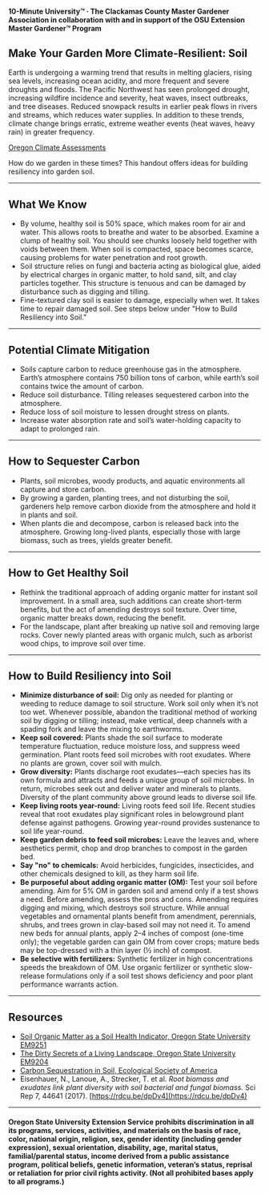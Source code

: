 #### 10-Minute University™ · The Clackamas County Master Gardener Association in collaboration with and in support of the OSU Extension Master Gardener™ Program

## Make Your Garden More Climate-Resilient: Soil

Earth is undergoing a warming trend that results in melting glaciers, rising sea levels, increasing ocean acidity, and more frequent and severe droughts and floods. The Pacific Northwest has seen prolonged drought, increasing wildfire incidence and severity, heat waves, insect outbreaks, and tree diseases. Reduced snowpack results in earlier peak flows in rivers and streams, which reduces water supplies. In addition to these trends, climate change brings erratic, extreme weather events (heat waves, heavy rain) in greater frequency.

[Oregon Climate Assessments](https://blogs.oregonstate.edu/occri/oregon-climate-assessments/)

How do we garden in these times? This handout offers ideas for building resiliency into garden soil.

---

## What We Know

- By volume, healthy soil is 50% space, which makes room for air and water. This allows roots to breathe and water to be absorbed. Examine a clump of healthy soil. You should see chunks loosely held together with voids between them. When soil is compacted, space becomes scarce, causing problems for water penetration and root growth.
- Soil structure relies on fungi and bacteria acting as biological glue, aided by electrical charges in organic matter, to hold sand, silt, and clay particles together. This structure is tenuous and can be damaged by disturbance such as digging and tilling.
- Fine-textured clay soil is easier to damage, especially when wet. It takes time to repair damaged soil. See steps below under "How to Build Resiliency into Soil."

---

## Potential Climate Mitigation

- Soils capture carbon to reduce greenhouse gas in the atmosphere. Earth’s atmosphere contains 750 billion tons of carbon, while earth’s soil contains twice the amount of carbon.
- Reduce soil disturbance. Tilling releases sequestered carbon into the atmosphere.
- Reduce loss of soil moisture to lessen drought stress on plants.
- Increase water absorption rate and soil’s water-holding capacity to adapt to prolonged rain.

---

## How to Sequester Carbon

- Plants, soil microbes, woody products, and aquatic environments all capture and store carbon.
- By growing a garden, planting trees, and not disturbing the soil, gardeners help remove carbon dioxide from the atmosphere and hold it in plants and soil.
- When plants die and decompose, carbon is released back into the atmosphere. Growing long-lived plants, especially those with large biomass, such as trees, yields greater benefit.

---

## How to Get Healthy Soil

- Rethink the traditional approach of adding organic matter for instant soil improvement. In a small area, such additions can create short-term benefits, but the act of amending destroys soil texture. Over time, organic matter breaks down, reducing the benefit.
- For the landscape, plant after breaking up native soil and removing large rocks. Cover newly planted areas with organic mulch, such as arborist wood chips, to improve soil over time.

---

## How to Build Resiliency into Soil

- **Minimize disturbance of soil:** Dig only as needed for planting or weeding to reduce damage to soil structure. Work soil only when it’s not too wet. Whenever possible, abandon the traditional method of working soil by digging or tilling; instead, make vertical, deep channels with a spading fork and leave the mixing to earthworms.
- **Keep soil covered:** Plants shade the soil surface to moderate temperature fluctuation, reduce moisture loss, and suppress weed germination. Plant roots feed soil microbes with root exudates. Where no plants are grown, cover soil with mulch.
- **Grow diversity:** Plants discharge root exudates—each species has its own formula and attracts and feeds a unique group of soil microbes. In return, microbes seek out and deliver water and minerals to plants. Diversity of the plant community above ground leads to diverse soil life.
- **Keep living roots year-round:** Living roots feed soil life. Recent studies reveal that root exudates play significant roles in belowground plant defense against pathogens. Growing year-round provides sustenance to soil life year-round.
- **Keep garden debris to feed soil microbes:** Leave the leaves and, where aesthetics permit, chop and drop branches to compost in the garden bed.
- **Say "no" to chemicals:** Avoid herbicides, fungicides, insecticides, and other chemicals designed to kill, as they harm soil life.
- **Be purposeful about adding organic matter (OM):** Test your soil before amending. Aim for 5% OM in garden soil and amend only if a test shows a need. Before amending, assess the pros and cons. Amending requires digging and mixing, which destroys soil structure. While annual vegetables and ornamental plants benefit from amendment, perennials, shrubs, and trees grown in clay-based soil may not need it. To amend new beds for annual plants, apply 2–4 inches of compost (one-time only); the vegetable garden can gain OM from cover crops; mature beds may be top-dressed with a thin layer (½ inch) of compost.
- **Be selective with fertilizers:** Synthetic fertilizer in high concentrations speeds the breakdown of OM. Use organic fertilizer or synthetic slow-release formulations only if a soil test shows deficiency and poor plant performance warrants action.

---

## Resources

- [Soil Organic Matter as a Soil Health Indicator, Oregon State University EM9251](https://extension.oregonstate.edu/sites/default/files/documents/em9251.pdf)
- [The Dirty Secrets of a Living Landscape, Oregon State University EM9204](https://extension.oregonstate.edu/sites/default/files/2023-10/em9304-update-100223.pdf)
- [Carbon Sequestration in Soil, Ecological Society of America](https://www.esa.org/esa/wp-content/uploads/2012/12/carbonsequestrationinsoils.pdf)
- Eisenhauer, N., Lanoue, A., Strecker, T. et al. *Root biomass and exudates link plant diversity with soil bacterial and fungal biomass.* Sci Rep 7, 44641 (2017). [https://rdcu.be/dpDv4](https://rdcu.be/dpDv4)

---

#### Oregon State University Extension Service prohibits discrimination in all its programs, services, activities, and materials on the basis of race, color, national origin, religion, sex, gender identity (including gender expression), sexual orientation, disability, age, marital status, familial/parental status, income derived from a public assistance program, political beliefs, genetic information, veteran’s status, reprisal or retaliation for prior civil rights activity. (Not all prohibited bases apply to all programs.)